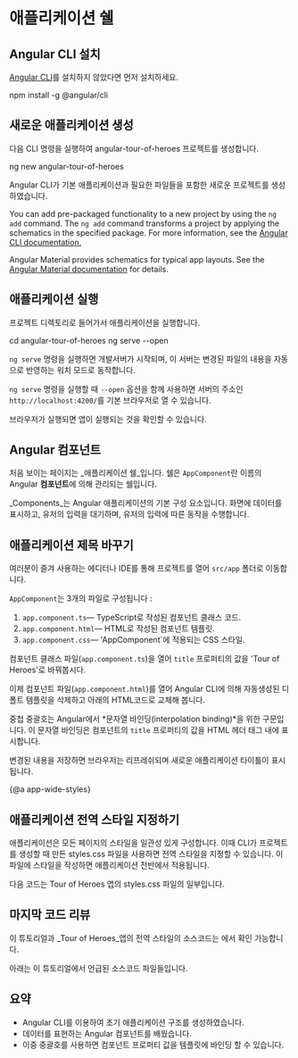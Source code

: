 <!--
# The Application Shell
-->
# 애플리케이션 쉘

<!--
## Install the Angular CLI
-->
## Angular CLI 설치

<!--
 Install the [Angular CLI](https://github.com/angular/angular-cli), if you haven't already done so.
 -->
[Angular CLI](https://github.com/angular/angular-cli)를 설치하지 않았다면 먼저 설치하세요.

<code-example language="sh" class="code-shell">
  npm install -g @angular/cli
</code-example>  

<!--
## Create a new application
-->
## 새로운 애플리케이션 생성

<!--
Create a new project named `angular-tour-of-heroes` with this CLI command.
-->
다음 CLI 명령을 실행하여 angular-tour-of-heroes 프로젝트를 생성합니다.

<code-example language="sh" class="code-shell">
  ng new angular-tour-of-heroes
</code-example> 

<!--
The Angular CLI generated a new project with a default application and supporting files. 
-->
Angular CLI가 기본 애플리케이션과 필요한 파일들을 포함한 새로운 프로젝트를 생성하였습니다. 


<div class="alert is-helpful">



You can add pre-packaged functionality to a new project by using the `ng add` command. The `ng add` command transforms a project by applying the schematics in the specified package. 
For more information, see the [Angular CLI documentation.](https://github.com/angular/angular-cli/wiki/add "Angular CLI documentation") 

Angular Material provides schematics for typical app layouts. 
See the [Angular Material documentation](https://material.angular.io/guides "Angular Material documentation") for details.

</div>


<!--
## Serve the application
-->
## 애플리케이션 실행

<!--
Go to the project directory and launch the application.
-->
프로젝트 디렉토리로 들어가서 애플리케이션을 실행합니다.

<code-example language="sh" class="code-shell">
  cd angular-tour-of-heroes
  ng serve --open
</code-example>
 
<div class="alert is-helpful">

<!--
The `ng serve` command builds the app, starts the development server,
watches the source files, and rebuilds the app as you make changes to those files.
-->
`ng serve` 명령을 실행하면 개발서버가 시작되며, 이 서버는 변경된 파일의 내용을 자동으로 반영하는 워치 모드로 동작합니다.

<!--
The `--open` flag  opens a browser to `http://localhost:4200/`.
-->
`ng serve` 명령을 실행할 때 `--open` 옵션을 함께 사용하면 서버의 주소인 `http://localhost:4200/`를 기본 브라우저로 열 수 있습니다.

</div>

<!--
You should see the app running in your browser.
-->
브라우저가 실행되면 앱이 실행되는 것을 확인할 수 있습니다.

<!--
## Angular components
-->
## Angular 컴포넌트

<!--
The page you see is the _application shell_.
The shell is controlled by an Angular **component** named `AppComponent`.
-->
처음 보이는 페이지는 _애플리케이션 쉘_입니다.
쉘은 `AppComponent`란 이름의 Angular **컴포넌트**에 의해 관리되는 쉘입니다.

<!--
_Components_ are the fundamental building blocks of Angular applications.
They display data on the screen, listen for user input, and take action based on that input.
-->
_Components_는 Angular 애플리케이션의 기본 구성 요소입니다.
화면에 데이터를 표시하고, 유저의 입력을 대기하며, 유저의 입력에 따른 동작을 수행합니다.

<!--
## Change the application title
-->
## 애플리케이션 제목 바꾸기

<!--
Open the project in your favorite editor or IDE and navigate to the `src/app` folder.
-->
여러분이 즐겨 사용하는 에디터나 IDE를 통해 프로젝트를 열어 `src/app` 폴더로 이동합니다.

<!--
You'll find the implementation of the shell `AppComponent` distributed over three files:
-->
`AppComponent`는 3개의 파일로 구성됩니다 : 

<!--
1. `app.component.ts`&mdash; the component class code, written in TypeScript. 
1. `app.component.html`&mdash; the component template, written in HTML.
1. `app.component.css`&mdash; the component's private CSS styles.
-->
1. `app.component.ts`&mdash; TypeScript로 작성된 컴포넌트 클래스 코드.
1. `app.component.html`&mdash; HTML로 작성된 컴포넌트 템플릿.
1. `app.component.css`&mdash; 'AppComponent`에 적용되는 CSS 스타일.
 
<!--
Open the component class file (`app.component.ts`) and change the value of the `title` property to 'Tour of Heroes'.
-->
컴포넌트 클래스 파일(`app.component.ts`)을 열어 `title` 프로퍼티의 값을 'Tour of Heroes'로 바꿔봅시다.

<code-example path="toh-pt0/src/app/app.component.ts" region="set-title" title="app.component.ts (class title property)" linenums="false">
</code-example>

<!--
Open the component template file (`app.component.html`) and
delete the default template generated by the Angular CLI.
Replace it with the following line of HTML.
-->
이제 컴포넌트 파일(`app.component.html`)를 열어 Angular CLI에 의해 자동생성된 디폴트 템플릿을 삭제하고 아래의 HTML코드로 교체해 봅니다.

<code-example path="toh-pt0/src/app/app.component.html" 
  title="app.component.html (template)" linenums="false">
</code-example>

<!--
The double curly braces are Angular's *interpolation binding* syntax. 
This interpolation binding presents the component's `title` property value 
inside the HTML header tag.
-->
중첩 중괄호는 Angular에서 *문자열 바인딩(interpolation binding)*을 위한 구문입니다.
이 문자열 바인딩은 컴포넌트의 `title` 프로퍼티의 값을 HTML 헤더 태그 내에 표시합니다.

<!--
The browser refreshes and displays the new application title.
-->
변경된 내용을 저장하면 브라우저는 리프레쉬되며 새로운 애플리케이션 타이틀이 표시됩니다.

{@a app-wide-styles}

<!--
## Add application styles
-->
## 애플리케이션 전역 스타일 지정하기

<!--
Most apps strive for a consistent look across the application.
The CLI generated an empty `styles.css` for this purpose.
Put your application-wide styles there.
-->
애플리케이션은 모든 페이지의 스타일을 일관성 있게 구성합니다.
이때 CLI가 프로젝트를 생성할 때 만든 styles.css 파일을 사용하면 전역 스타일을 지정할 수 있습니다.
이 파일에 스타일을 작성하면 애플리케이션 전반에서 적용됩니다.

<!--
Here's an excerpt from the `styles.css` for the _Tour of Heroes_ sample app.
-->
다음 코드는 Tour of Heroes 앱의 styles.css 파일의 일부입니다.
<code-example path="toh-pt0/src/styles.1.css" title="src/styles.css (excerpt)">
</code-example>

<!--
## Final code review
-->
## 마지막 코드 리뷰

<!--
The source code for this tutorial and the complete _Tour of Heroes_ global styles 
are available in the <live-example></live-example>. 
-->
이 튜토리얼과 _Tour of Heroes_앱의 전역 스타일의 소스코드는 <live-example></live-example>에서 확인 가능합니다.

<!--
Here are the code files discussed on this page. 
-->
아래는 이 튜토리얼에서 언급된 소스코드 파일들입니다. 

<code-tabs>

  <code-pane title="src/app/app.component.ts" path="toh-pt0/src/app/app.component.ts">
  </code-pane>

  <code-pane title="src/app/app.component.html" path="toh-pt0/src/app/app.component.html">
  </code-pane>

  <code-pane 
    title="src/styles.css (excerpt)" 
    path="toh-pt0/src/styles.1.css">
  </code-pane>
</code-tabs>

<!--
## Summary
-->
## 요약

<!--
* You created the initial application structure using the Angular CLI.
* You learned that Angular components display data.
* You used the double curly braces of interpolation to display the app title. 
-->
* Angular CLI를 이용하여 초기 애플리케이션 구조를 생성하였습니다.
* 데이터를 표현하는 Angular 컴포넌트를 배웠습니다.
* 이중 중괄호를 사용하면 컴포넌트 프로퍼티 값을 템플릿에 바인딩 할 수 있습니다.